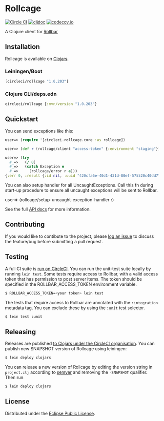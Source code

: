 # Rollcage
[![Circle CI](https://circleci.com/gh/circleci/rollcage.svg?style=svg)](https://circleci.com/gh/circleci/rollcage)
[![cljdoc](https://cljdoc.org/badge/circleci/rollcage)](https://cljdoc.org/d/circleci/rollcage/CURRENT)
[![codecov.io](https://codecov.io/github/circleci/rollcage/coverage.svg?branch=master)](https://codecov.io/github/circleci/rollcage?branch=master)

A Clojure client for [Rollbar](http://rollbar.com)


## Installation

Rollcage is available on [Clojars](https://clojars.org/circleci/rollcage).

### Leiningen/Boot

```clojure
[circleci/rollcage "1.0.203"]
```

### Clojure CLI/deps.edn

```clojure
circleci/rollcage {:mvn/version "1.0.203"}
```

## Quickstart

You can send exceptions like this:

```Clojure
user=> (require '[circleci.rollcage.core :as rollcage])

user=> (def r (rollcage/client "access-token" {:environment "staging"}))

user=> (try
  #_=>   (/ 0)
  #_=>   (catch Exception e
  #_=>     (rollcage/error r e)))
{:err 0, :result {:id nil, :uuid "420cfa6e-40d1-431d-80ef-575520c40dd7"}}
```

You can also setup handler for all UncaughtExceptions.
Call this fn during start-up procedure to ensure all uncaught exceptions
will be sent to Rollbar.

user=> (rollcage/setup-uncaught-exception-handler r)

See the full [API docs](https://cljdoc.org/d/circleci/rollcage/CURRENT) for more
information.

## Contributing

If you would like to contibute to the project, please [log an issue](https://cljdoc.org/d/circleci/rollcage/CURRENT) to discuss the feature/bug before submitting a pull request.

## Testing

A full CI suite is [run on CircleCI](https://circleci.com/gh/circleci/rollcage).
You can run the unit-test suite locally by running `lein test`. Some tests
require access to Rollbar, with a valid access token that has permission to post
server items. The token should be specified in the ROLLBAR_ACCESS_TOKEN
environment variable.

```bash
$ ROLLBAR_ACCESS_TOKEN=<your token> lein test
```

The tests that require access to Rollbar are annotated with the `:integration`
metadata tag. You can exclude these by using the `:unit` test selector.

```bash
$ lein test :unit
```


## Releasing

Releases are published [to Clojars under the CircleCI organisation](https://clojars.org/circleci/rollcage).
You can publish new SNAPSHOT version of Rollcage using leiningen:

```bash
$ lein deploy clojars
```

You can release a new version of Rollcage by editing the version string in
`project.clj` according to [semver](http://semver.org/) and removing the
`-SNAPSHOT` qualifier. Then run

```bash
$ lein deploy clojars
```

## License

Distributed under the [Eclipse Public License](http://www.eclipse.org/legal/epl-v10.html).
